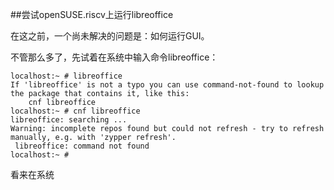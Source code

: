 ##尝试openSUSE.riscv上运行libreoffice

在这之前，一个尚未解决的问题是：如何运行GUI。

不管那么多了，先试着在系统中输入命令libreoffice：

```
localhost:~ # libreoffice
If 'libreoffice' is not a typo you can use command-not-found to lookup the package that contains it, like this:
    cnf libreoffice
localhost:~ # cnf libreoffice
libreoffice: searching ... 
Warning: incomplete repos found but could not refresh - try to refresh manually, e.g. with 'zypper refresh'.
 libreoffice: command not found                            
localhost:~ # 
```
看来在系统